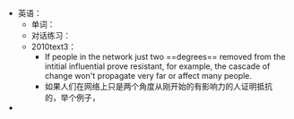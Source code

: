 - 英语：
	- 单词：
	- 对话练习：
	- 2010text3：
		- If people in the network just two ==degrees== removed from the intitial influential prove resistant, for example, the cascade of change won't propagate very far or affect many people.
		- 如果人们在网络上只是两个角度从刚开始的有影响力的人证明抵抗的，举个例子，
-